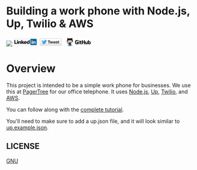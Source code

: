 # Building a work phone with Node.js, Up, Twilio & AWS

![](https://img.shields.io/badge/license-GNU-blue.svg)
[![LinkedIn](https://raw.githubusercontent.com/USDevOps/mywechat-slack-group/master/images/linkedin.png)](https://www.linkedin.com/in/austin-miller-b2b43b36/) [![Twitter](https://raw.githubusercontent.com/USDevOps/mywechat-slack-group/master/images/twitter.png)](https://twitter.com/armiiller)  [![Github](https://raw.githubusercontent.com/USDevOps/mywechat-slack-group/master/images/github.png)](https://github.com/armiiller)

# Overview

This project is intended to be a simple work phone for businesses. We use this at [PagerTree](https://pagertree.com) for our office telephone. It uses [Node.js](https://nodejs.org/), [Up](https://github.com/apex/up), [Twilio](https://www.twilio.com/), and [AWS](https://aws.amazon.com/).

You can follow along with the [complete tutorial](https://medium.com/@armiiller/building-a-serverless-work-phone-9370e6c5e282).

You'll need to make sure to add a up.json file, and it will look similar to [up.example.json](up.example.json).

## LICENSE
[GNU](LICENSE)
